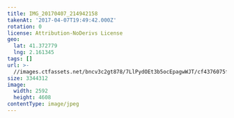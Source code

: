 ```yaml
---
title: IMG_20170407_214942158
takenAt: '2017-04-07T19:49:42.000Z'
rotation: 0
license: Attribution-NoDerivs License
geo:
  lat: 41.372779
  lng: 2.161345
tags: []
url: >-
  //images.ctfassets.net/bncv3c2gt878/7LlPydOEt3b5ocEpagwWJT/cf4376075f7292123a492927ff047a79/img_20170407_214942158_34064438026_o
size: 3344312
image:
  width: 2592
  height: 4608
contentType: image/jpeg
---
```



